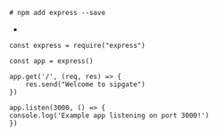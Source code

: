     # npm add express --save

-

    const express = require("express")

    const app = express()

    app.get('/', (req, res) => {
        res.send("Welcome to sipgate")
    })

    app.listen(3000, () => {
    console.log('Example app listening on port 3000!')
    })